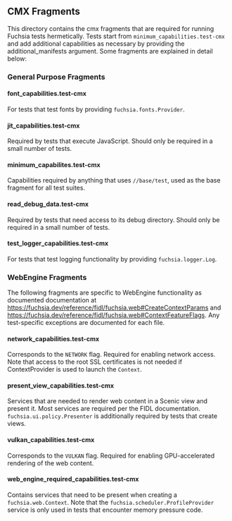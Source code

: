 ## CMX Fragments

This directory contains the cmx fragments that are required for running
Fuchsia tests hermetically. Tests start from `minimum_capabilities.test-cmx`
and add additional capabilities as necessary by providing the
additional_manifests argument. Some fragments are explained in detail below:

### General Purpose Fragments

#### font_capabilities.test-cmx
For tests that test fonts by providing `fuchsia.fonts.Provider`.

#### jit_capabilities.test-cmx
Required by tests that execute JavaScript. Should only be required in a small
number of tests.

#### minimum_capabilites.test-cmx
Capabilities required by anything that uses `//base/test`, used as the base
fragment for all test suites.

#### read_debug_data.test-cmx
Required by tests that need access to its debug directory. Should only be
required in a small number of tests.

#### test_logger_capabilities.test-cmx
For tests that test logging functionality by providing `fuchsia.logger.Log`.

### WebEngine Fragments
The following fragments are specific to WebEngine functionality as documented
documentation at
https://fuchsia.dev/reference/fidl/fuchsia.web#CreateContextParams and
https://fuchsia.dev/reference/fidl/fuchsia.web#ContextFeatureFlags.
Any test-specific exceptions are documented for each file.

#### network_capabilities.test-cmx
Corresponds to the `NETWORK` flag. Required for enabling network access. Note
that access to the root SSL certificates is not needed if ContextProvider is
used to launch the `Context`.

#### present_view_capabilities.test-cmx
Services that are needed to render web content in a Scenic view and present it.
Most services are required per the FIDL documentation.
`fuchsia.ui.policy.Presenter` is additionally required by tests that create
views.

#### vulkan_capabilities.test-cmx
Corresponds to the `VULKAN` flag. Required for enabling GPU-accelerated
rendering of the web content.

#### web_engine_required_capabilities.test-cmx
Contains services that need to be present when creating a
`fuchsia.web.Context`. Note that the `fuchsia.scheduler.ProfileProvider` service
is only used in tests that encounter memory pressure code.
